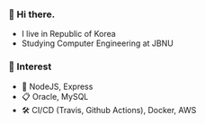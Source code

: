 ### 👋 Hi there.

- I live in Republic of Korea
- Studying Computer Engineering at JBNU

### 🌱 Interest
- 🙂 NodeJS, Express
- 📋 Oracle, MySQL
- 🛠 CI/CD (Travis, Github Actions), Docker, AWS